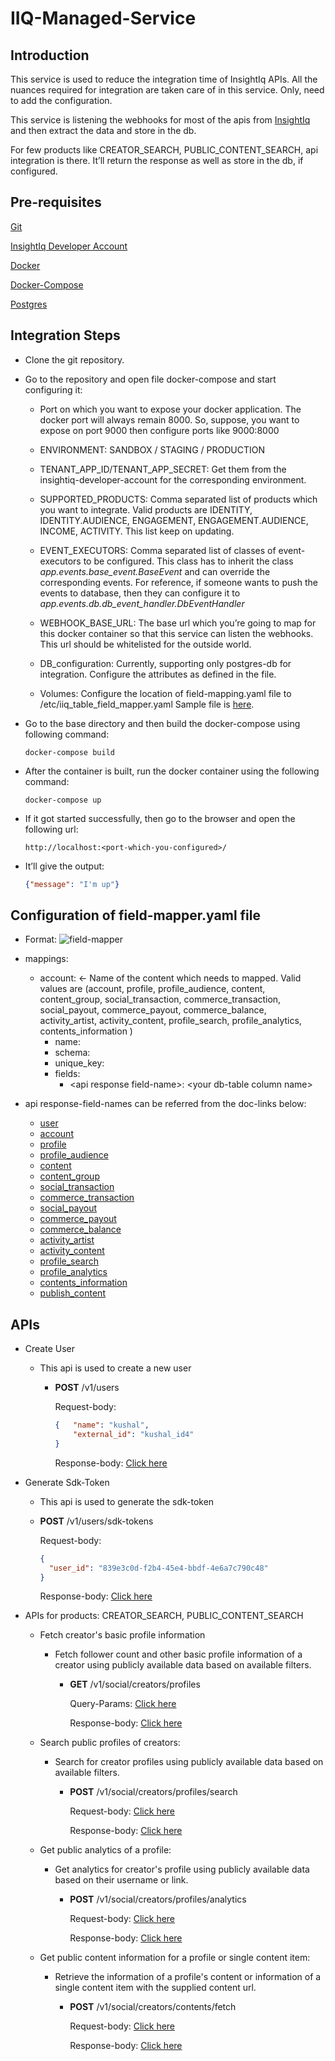 # IIQ-Managed-Service

## Introduction
This service is used to reduce the integration time of InsightIq APIs. All the nuances required for integration are taken care of in this service. Only, need to add the configuration.

This service is listening the webhooks for most of the apis from [InsightIq](https://www.insightiq.ai) and then extract the data and store in the db.

For few products like CREATOR_SEARCH, PUBLIC_CONTENT_SEARCH, api integration is there. It’ll return the response as well as store in the db, if configured.

## Pre-requisites
[Git](https://www.atlassian.com/git/tutorials/install-git)

[InsightIq Developer Account](https://dashboard.insightiq.ai/)

[Docker](https://docs.docker.com/engine/install/)

[Docker-Compose](https://dockerlabs.collabnix.com/intermediate/workshop/DockerCompose/How_to_Install_Docker_Compose.html)

[Postgres](https://www.postgresql.org/download/)

## Integration Steps
- Clone the git repository.

- Go to the repository and open file docker-compose and start configuring it:

  - Port on which you want to expose your docker application. The docker port will always remain 8000. So, suppose, you want to expose on port 9000 then configure ports like 9000:8000

  - ENVIRONMENT: SANDBOX / STAGING / PRODUCTION
 
  - TENANT_APP_ID/TENANT_APP_SECRET:  Get them from the insightiq-developer-account for the corresponding environment.

  - SUPPORTED_PRODUCTS: Comma separated list of products which you want to integrate. Valid products are IDENTITY, IDENTITY.AUDIENCE, ENGAGEMENT, ENGAGEMENT.AUDIENCE, INCOME, ACTIVITY. This list keep on updating.
  
  - EVENT_EXECUTORS: Comma separated list of classes of event-executors to be configured. This class has to inherit the class _app.events.base_event.BaseEvent_ and can override the corresponding events. For reference, if someone wants to push the events to database, then they can configure it to _app.events.db.db_event_handler.DbEventHandler_

  - WEBHOOK_BASE_URL: The base url which you’re going to map for this docker container so that this service can listen the webhooks. This url should be whitelisted for the outside world.

  - DB_configuration: Currently, supporting only postgres-db for integration. Configure the attributes as defined in the file.

  - Volumes: Configure the location of field-mapping.yaml file to /etc/iiq_table_field_mapper.yaml  Sample file is [here](app/events/db/sample_table_field_mappings.yaml). 

- Go to the base directory and then build the docker-compose using following command:

  `docker-compose build`

- After the container is built, run the docker container using the following command:
 
  `docker-compose up`

- If it got started successfully, then go to the browser and open the following url:
    ```djangourlpath
    http://localhost:<port-which-you-configured>/
    ```
   

- It’ll give the output:
  ```json
  {"message": "I'm up"}
  ```


## Configuration of field-mapper.yaml file
- Format:
![field-mapper](https://user-images.githubusercontent.com/61679210/228170639-c923dd9c-60b5-4c3e-a67b-78b4e38d1657.png)


- mappings:
  - account: ← Name of the content which needs to mapped. Valid values are (account, profile, profile_audience, content, content_group, social_transaction, commerce_transaction, social_payout, commerce_payout, commerce_balance, activity_artist, activity_content, profile_search, profile_analytics, contents_information )
    - name: <your db table name>
    - schema: <your db table schema>
    - unique_key: <unique key of your db-table>
    - fields:
      - \<api response field-name\>: \<your db-table column name\>


- api response-field-names can be referred from the doc-links below:
  - [user](https://docs.insightiq.ai/docs/api-reference/api/ref/operations/create-a-v-1-user#response-body)
  - [account](https://docs.insightiq.ai/docs/api-reference/api/ref/operations/get-a-v-1-account#Responses)
  - [profile](https://docs.insightiq.ai/docs/api-reference/api/ref/operations/get-a-v-1-profile#Responses)
  - [profile_audience](https://docs.insightiq.ai/docs/api-reference/api/ref/operations/get-a-v-1-audience#Responses)
  - [content](https://docs.insightiq.ai/docs/api-reference/api/ref/operations/create-a-v-1-social-content-search#Responses)
  - [content_group](https://docs.insightiq.ai/docs/api-reference/api/ref/operations/create-a-v-1-social-content-group-search#Responses)
  - [social_transaction](https://docs.insightiq.ai/docs/api-reference/api/ref/operations/create-a-v-1-social-income-transaction-search#Responses)
  - [commerce_transaction](https://docs.insightiq.ai/docs/api-reference/api/ref/operations/create-a-v-1-commerce-income-transaction-search#Responses)
  - [social_payout](https://docs.insightiq.ai/docs/api-reference/api/ref/operations/create-a-v-1-social-income-payout-search#Responses)
  - [commerce_payout](https://docs.insightiq.ai/docs/api-reference/api/ref/operations/create-a-v-1-commerce-income-payout-search#Responses)
  - [commerce_balance](https://docs.insightiq.ai/docs/api-reference/api/ref/operations/create-a-v-1-social-income-payout-search#Responses)
  - [activity_artist](https://docs.insightiq.ai/docs/api-reference/api/ref/operations/create-a-v-1-media-activity-artist-search#Responses)
  - [activity_content](https://docs.insightiq.ai/docs/api-reference/api/ref/operations/create-a-v-1-media-activity-content-search#Responses)
  - [profile_search](https://docs.insightiq.ai/docs/api-reference/api/ref/operations/create-a-v-1-social-creator-profile-search#Responses)
  - [profile_analytics](https://docs.insightiq.ai/docs/api-reference/api/ref/operations/create-a-v-1-social-creator-profile-analytics#Responses)
  - [contents_information](https://docs.insightiq.ai/docs/api-reference/api/ref/operations/create-a-v-1-social-creator-content-fetch#Responses) 
  - [publish_content](https://docs.insightiq.ai/docs/api-reference/api/ref/operations/get-a-v-1-social-content-publish#response-body) 

## APIs
- Create User
  - This api is used to create a new user
    - **POST** <BASE-URL>/v1/users
  
      Request-body:
      ```json
      {   "name": "kushal",
          "external_id": "kushal_id4"
      }
      ```

      Response-body: [Click here](https://docs.insightiq.ai/docs/api-reference/api/ref/operations/create-a-v-1-user#response-body)


- Generate Sdk-Token
  - This api is used to generate the sdk-token
  - **POST** <BASE-URL>/v1/users/sdk-tokens

    Request-body:
    ```json
    {
      "user_id": "839e3c0d-f2b4-45e4-bbdf-4e6a7c790c48"
    }
    ```

    Response-body: [Click here](https://docs.insightiq.ai/docs/api-reference/api/ref/operations/create-a-v-1-sdk-token#response-body)
  

- APIs for products: CREATOR_SEARCH, PUBLIC_CONTENT_SEARCH
  - Fetch creator's basic profile information
    - Fetch follower count and other basic profile information of a creator using publicly available data based on available filters.
      - **GET** <BASE-URL>/v1/social/creators/profiles
    
        Query-Params: [Click here](https://docs.insightiq.ai/docs/api-reference/api/ref/operations/list-v-1-social-creator-profiles#Query-Parameters)
    
        Response-body: [Click here](https://docs.insightiq.ai/docs/api-reference/api/ref/operations/list-v-1-social-creator-profiles#Responses)

  - Search public profiles of creators:
    - Search for creator profiles using publicly available data based on available filters.
      - **POST** <BASE-URL>/v1/social/creators/profiles/search
    
        Request-body: [Click here](https://docs.insightiq.ai/docs/api-reference/api/ref/operations/create-a-v-1-social-creator-profile-search#request-body)
    
        Response-body: [Click here](https://docs.insightiq.ai/docs/api-reference/api/ref/operations/create-a-v-1-social-creator-profile-search#Responses)

  - Get public analytics of a profile:
    - Get analytics for creator's profile using publicly available data based on their username or link.
      - **POST** <BASE-URL>/v1/social/creators/profiles/analytics

         Request-body: [Click here](https://docs.insightiq.ai/docs/api-reference/api/ref/operations/create-a-v-1-social-creator-profile-analytics#request-body)

         Response-body: [Click here](https://docs.insightiq.ai/docs/api-reference/api/ref/operations/create-a-v-1-social-creator-profile-analytics#Responses)

  - Get public content information for a profile or single content item:
    - Retrieve the information of a profile's content or information of a single content item with the supplied content url.
      - **POST** <BASE-URL>/v1/social/creators/contents/fetch

         Request-body: [Click here](https://docs.insightiq.ai/docs/api-reference/api/ref/operations/create-a-v-1-social-creator-content-fetch#request-body)

         Response-body: [Click here](https://docs.insightiq.ai/docs/api-reference/api/ref/operations/create-a-v-1-social-creator-content-fetch#Responses)

 